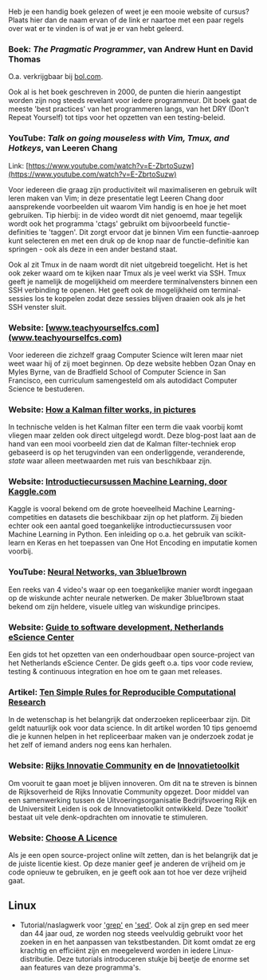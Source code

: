 Heb je een handig boek gelezen of weet je een mooie website of cursus? Plaats hier dan de naam ervan of de link er naartoe met een paar regels over wat er te vinden is of wat je er van hebt geleerd.

### Boek: _The Pragmatic Programmer_, van Andrew Hunt en David Thomas
O.a. verkrijgbaar bij [bol.com](https://www.bol.com/nl/p/the-pragmatic-programmer/1001004000788751/).

Ook al is het boek geschreven in 2000, de punten die hierin aangestipt worden zijn nog steeds revelant voor iedere programmeur. Dit boek gaat de meeste 'best practices' van het programmeren langs, van het DRY (Don't Repeat Yourself) tot tips voor het opzetten van een testing-beleid.

### YouTube: _Talk on going mouseless with Vim, Tmux, and Hotkeys_, van Leeren Chang
Link: [https://www.youtube.com/watch?v=E-ZbrtoSuzw](https://www.youtube.com/watch?v=E-ZbrtoSuzw)

Voor iedereen die graag zijn productiviteit wil maximaliseren en gebruik wilt leren maken van Vim; in deze presentatie legt Leeren Chang door aansprekende voorbeelden uit waarom Vim handig is en hoe je het moet gebruiken. Tip hierbij: in de video wordt dit niet genoemd, maar tegelijk wordt ook het programma 'ctags' gebruikt om bijvoorbeeld functie-definities te 'taggen'. Dit zorgt ervoor dat je binnen Vim een functie-aanroep kunt selecteren en met een druk op de knop naar de functie-definitie kan springen - ook als deze in een ander bestand staat.

Ook al zit Tmux in de naam wordt dit niet uitgebreid toegelicht. Het is het ook zeker waard om te kijken naar Tmux als je veel werkt via SSH. Tmux geeft je namelijk de mogelijkheid om meerdere terminalvensters binnen een SSH verbinding te openen. Het geeft ook de mogelijkheid om terminal-sessies los te koppelen zodat deze sessies blijven draaien ook als je het SSH venster sluit. 

### Website: [www.teachyourselfcs.com](www.teachyourselfcs.com)

Voor iedereen die zichzelf graag Computer Science wilt leren maar niet weet waar hij of zij moet beginnen. Op deze website hebben Ozan Onay en Myles Byrne, van de Bradfield School of Computer Science in San Francisco, een curriculum samengesteld om als autodidact Computer Science te bestuderen.

### Website: [How a Kalman filter works, in pictures](https://www.bzarg.com/p/how-a-kalman-filter-works-in-pictures/)

In technische velden is het Kalman filter een term die vaak voorbij komt vliegen maar zelden ook direct uitgelegd wordt. Deze blog-post laat aan de hand van een mooi voorbeeld zien dat de Kalman filter-techniek erop gebaseerd is op het terugvinden van een onderliggende, veranderende, _state_ waar alleen meetwaarden met ruis van beschikbaar zijn. 

### Website: [Introductiecursussen Machine Learning, door Kaggle.com](https://www.kaggle.com/learn/overview) 

Kaggle is vooral bekend om de grote hoeveelheid Machine Learning-competities en datasets die beschikbaar zijn op het platform. Zij bieden echter ook een aantal goed toegankelijke introductiecurssusen voor Machine Learning in Python. Een inleiding op o.a. het gebruik van scikit-learn en Keras en het toepassen van One Hot Encoding en imputatie komen voorbij.

### YouTube: [Neural Networks, van 3blue1brown](https://www.youtube.com/playlist?list=PLZHQObOWTQDNU6R1_67000Dx_ZCJB-3pi)

Een reeks van 4 video's waar op een toegankelijke manier wordt ingegaan op de wiskunde achter neurale netwerken. De maker 3blue1brown staat bekend om zijn heldere, visuele uitleg van wiskundige principes.

### Website: [Guide to software development, Netherlands eScience Center](https://guide.esciencecenter.nl/) 

Een gids tot het opzetten van een onderhoudbaar open source-project van het Netherlands eScience Center. De gids geeft o.a. tips voor code review, testing & continuous integration en hoe om te gaan met releases. 

### Artikel: [Ten Simple Rules for Reproducible Computational Research](https://journals.plos.org/ploscompbiol/article?id=10.1371/journal.pcbi.1003285)

In de wetenschap is het belangrijk dat onderzoeken repliceerbaar zijn. Dit geldt natuurlijk ook voor data science. In dit artikel worden 10 tips genoemd die je kunnen helpen in het repliceerbaar maken van je onderzoek zodat je het zelf of iemand anders nog eens kan herhalen.

### Website: [Rijks Innovatie Community](https://www.rijksinnovatiecommunity.nl/) en de [Innovatietoolkit](http://www.innovatietoolkit.org/) 

Om vooruit te gaan moet je blijven innoveren. Om dit na te streven is binnen de Rijksoverheid de Rijks Innovatie Community opgezet. Door middel van een samenwerking tussen de Uitvoeringsorganisatie Bedrijfsvoering Rijk en de Universiteit Leiden is ook de Innovatietoolkit ontwikkeld. Deze 'toolkit' bestaat uit vele denk-opdrachten om innovatie te stimuleren.

### Website: [Choose A Licence](https://choosealicense.com/) 

Als je een open source-project online wilt zetten, dan is het belangrijk dat je de juiste licentie kiest. Op deze manier geef je anderen de vrijheid om je code opnieuw te gebruiken, en je geeft ook aan tot hoe ver deze vrijheid gaat.

## Linux 
* Tutorial/naslagwerk voor ['grep'](http://www.grymoire.com/Unix/Grep.html) en ['sed'](http://www.grymoire.com/Unix/Sed.html). Ook al zijn grep en sed meer dan 44 jaar oud, ze worden nog steeds veelvuldig gebruikt voor het zoeken in en het aanpassen van tekstbestanden. Dit komt omdat ze erg krachtig en efficiënt zijn en meegeleverd worden in iedere Linux-distributie. Deze tutorials introduceren stukje bij beetje de enorme set aan features van deze programma's.

